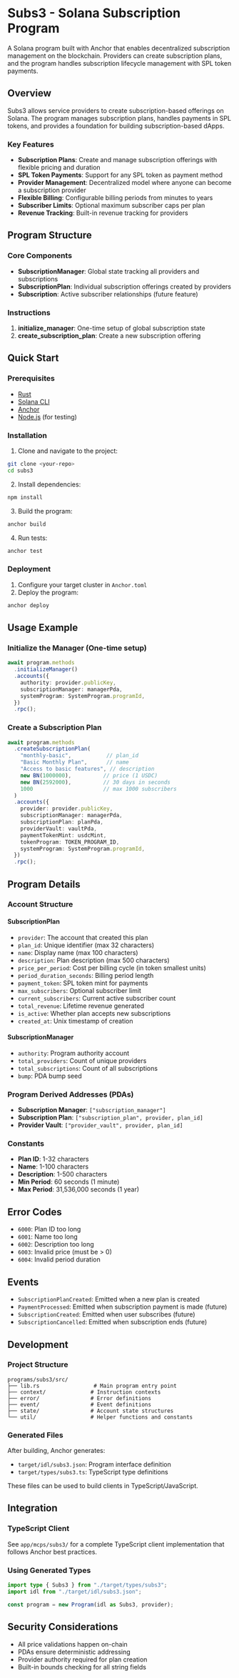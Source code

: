# Subs3 - Solana Subscription Program

A Solana program built with Anchor that enables decentralized subscription management on the blockchain. Providers can create subscription plans, and the program handles subscription lifecycle management with SPL token payments.

## Overview

Subs3 allows service providers to create subscription-based offerings on Solana. The program manages subscription plans, handles payments in SPL tokens, and provides a foundation for building subscription-based dApps.

### Key Features

- **Subscription Plans**: Create and manage subscription offerings with flexible pricing and duration
- **SPL Token Payments**: Support for any SPL token as payment method
- **Provider Management**: Decentralized model where anyone can become a subscription provider
- **Flexible Billing**: Configurable billing periods from minutes to years
- **Subscriber Limits**: Optional maximum subscriber caps per plan
- **Revenue Tracking**: Built-in revenue tracking for providers

## Program Structure

### Core Components

- **SubscriptionManager**: Global state tracking all providers and subscriptions
- **SubscriptionPlan**: Individual subscription offerings created by providers
- **Subscription**: Active subscriber relationships (future feature)

### Instructions

1. **initialize_manager**: One-time setup of global subscription state
2. **create_subscription_plan**: Create a new subscription offering

## Quick Start

### Prerequisites

- [Rust](https://rustup.rs/) 
- [Solana CLI](https://docs.solana.com/cli/install-solana-cli-tools)
- [Anchor](https://www.anchor-lang.com/docs/installation)
- [Node.js](https://nodejs.org/) (for testing)

### Installation

1. Clone and navigate to the project:
```bash
git clone <your-repo>
cd subs3
```

2. Install dependencies:
```bash
npm install
```

3. Build the program:
```bash
anchor build
```

4. Run tests:
```bash
anchor test
```

### Deployment

1. Configure your target cluster in `Anchor.toml`
2. Deploy the program:
```bash
anchor deploy
```

## Usage Example

### Initialize the Manager (One-time setup)

```typescript
await program.methods
  .initializeManager()
  .accounts({
    authority: provider.publicKey,
    subscriptionManager: managerPda,
    systemProgram: SystemProgram.programId,
  })
  .rpc();
```

### Create a Subscription Plan

```typescript
await program.methods
  .createSubscriptionPlan(
    "monthly-basic",           // plan_id
    "Basic Monthly Plan",      // name
    "Access to basic features", // description
    new BN(1000000),          // price (1 USDC)
    new BN(2592000),          // 30 days in seconds
    1000                      // max 1000 subscribers
  )
  .accounts({
    provider: provider.publicKey,
    subscriptionManager: managerPda,
    subscriptionPlan: planPda,
    providerVault: vaultPda,
    paymentTokenMint: usdcMint,
    tokenProgram: TOKEN_PROGRAM_ID,
    systemProgram: SystemProgram.programId,
  })
  .rpc();
```

## Program Details

### Account Structure

#### SubscriptionPlan
- `provider`: The account that created this plan
- `plan_id`: Unique identifier (max 32 characters)
- `name`: Display name (max 100 characters) 
- `description`: Plan description (max 500 characters)
- `price_per_period`: Cost per billing cycle (in token smallest units)
- `period_duration_seconds`: Billing period length
- `payment_token`: SPL token mint for payments
- `max_subscribers`: Optional subscriber limit
- `current_subscribers`: Current active subscriber count
- `total_revenue`: Lifetime revenue generated
- `is_active`: Whether plan accepts new subscriptions
- `created_at`: Unix timestamp of creation

#### SubscriptionManager
- `authority`: Program authority account
- `total_providers`: Count of unique providers
- `total_subscriptions`: Count of all subscriptions
- `bump`: PDA bump seed

### Program Derived Addresses (PDAs)

- **Subscription Manager**: `["subscription_manager"]`
- **Subscription Plan**: `["subscription_plan", provider, plan_id]`
- **Provider Vault**: `["provider_vault", provider, plan_id]`

### Constants

- **Plan ID**: 1-32 characters
- **Name**: 1-100 characters
- **Description**: 1-500 characters
- **Min Period**: 60 seconds (1 minute)
- **Max Period**: 31,536,000 seconds (1 year)

## Error Codes

- `6000`: Plan ID too long
- `6001`: Name too long  
- `6002`: Description too long
- `6003`: Invalid price (must be > 0)
- `6004`: Invalid period duration

## Events

- `SubscriptionPlanCreated`: Emitted when a new plan is created
- `PaymentProcessed`: Emitted when subscription payment is made (future)
- `SubscriptionCreated`: Emitted when user subscribes (future)
- `SubscriptionCancelled`: Emitted when subscription ends (future)

## Development

### Project Structure

```
programs/subs3/src/
├── lib.rs                 # Main program entry point
├── context/              # Instruction contexts
├── error/                # Error definitions
├── event/                # Event definitions
├── state/                # Account state structures
└── util/                 # Helper functions and constants
```

### Generated Files

After building, Anchor generates:
- `target/idl/subs3.json`: Program interface definition
- `target/types/subs3.ts`: TypeScript type definitions

These files can be used to build clients in TypeScript/JavaScript.

## Integration

### TypeScript Client

See `app/mcps/subs3/` for a complete TypeScript client implementation that follows Anchor best practices.

### Using Generated Types

```typescript
import type { Subs3 } from "./target/types/subs3";
import idl from "./target/idl/subs3.json";

const program = new Program(idl as Subs3, provider);
```

## Security Considerations

- All price validations happen on-chain
- PDAs ensure deterministic addressing
- Provider authority required for plan creation
- Built-in bounds checking for all string fields
